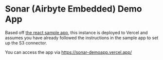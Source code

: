 # Sonar (Airbyte Embedded) Demo App

Based off [the react sample app](https://github.com/airbytehq/embedded-sampleweb-reactjs), this instance is deployed to Vercel and assumes you have already followed the instructions in the sample app to set up the S3 connector.

You can access the app via https://sonar-demoapp.vercel.app/


